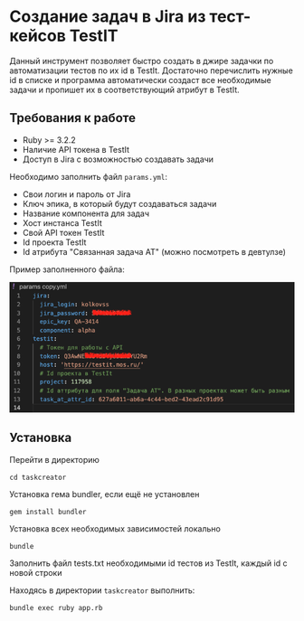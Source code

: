 # Создание задач в Jira из тест-кейсов TestIT

Данный инструмент позволяет быстро создать в джире задачки по автоматизации тестов по их id в TestIt.
Достаточно перечислить нужные id в списке и программа автоматически создаст все необходимые задачи и пропишет их в соответствующий атрибут в TestIt.

## Требования к работе

- Ruby >= 3.2.2
- Наличие API токена в TestIt
- Доступ в Jira с возможностью создавать задачи

Необходимо заполнить файл `params.yml`:

- Свои логин и пароль от Jira
- Ключ эпика, в который будут создаваться задачи
- Название компонента для задач
- Хост инстанса TestIt
- Свой API токен TestIt
- Id проекта TestIt
- Id атрибута "Связанная задача АТ" (можно посмотреть в девтулзе)

Пример заполненного файла:

![params.yml](./params.png)

## Установка

Перейти в директорию

```
cd taskcreator
```

Установка гема bundler, если ещё не установлен

```
gem install bundler
```

Установка всех необходимых зависимостей локально

```
bundle
```
Заполнить файл tests.txt необходимыми id тестов из TestIt, каждый id c новой строки

Находясь в директории `taskcreator` выполнить:

```
bundle exec ruby app.rb
```
